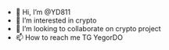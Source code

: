 - 👋 Hi, I’m @YD811
- 👀 I’m interested in crypto
- 💞️ I’m looking to collaborate on crypto project
- 📫 How to reach me TG YegorDO

<!---
YD811/YD811 is a ✨ special ✨ repository because its `README.md` (this file) appears on your GitHub profile.
You can click the Preview link to take a look at your changes.
--->
